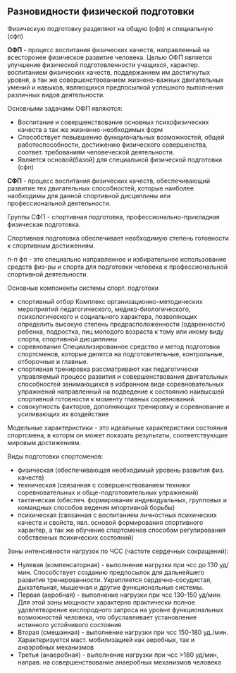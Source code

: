 ## Разновидности физической подготовки

Физическую подготовку разделяют на общую (офп) и специальную (сфп)

**ОФП** - процесс воспитания физических качеств, направленный на всесторонее физическое развитие человека. 
Целью ОФП является улучшение физической подготовленности учащихся, характер. воспитанием физических качеств, поддержанием им достигнутых уровня, а так же совершенствованием жизнено-важных двигательных умений и навыков, являющихся предпосылкой успешного выполнения различных видов деятельности.

Основными задачами ОФП являются:
- Воспитание и совершенствование основных психофизических качеств а так же жизненно-необходимых форм
- Способствует повывшению функциональных возможностей, общей работоспособности, достижению физического совершенства, соответ. требованиям человеческой деятельности.
- Является основой(базой) для специальной физической подготовки (сфп)

**СФП** - процесс воспитания физических качеств, обеспечивающий развитие тех двигательных способностей, которые наиболее наобходимы для данной спортивной дисциплины или профессиональной деятельности. 

Группы СФП - спортивная подготовка, профессионально-прикладная физическая подготовка. 

Спортивная подготовка обеспечивает необходимую степень готовности к спортивным достижениям. 

п-п фп - это специально направленное и избирательное использование средств физ-ры и спорта для подготовки человека к профессиональной спортивной деятельности.

Основные компоненты системы спорт. подготоки
- спортивный отбор
	Комплекс организационно-методических мероприятий педагогического, медико-биологического, психологического и социального характера, позволяющих определить высокую степень предрасположенности (одаренности) ребенка, подростка, лиц молодого возраста к тому или иному виду спорта, спортивной дисциплины
- соревнование
	Специализированное средство и метод подготовки спортсменов, которые делятся на подготовительные, контрольные, отборочные и главные.
- спортивная тренировка
	рассматривают как педагогически управляемый процесс развития и совершенствования двигательных способностей занимающихся в избранном виде соревновательных упражнений направленный на подведение к состоянию наивысшей спортивной готовности к моменту главных соревнований. 
- совокупность факторов, дополняющих тренировку и соревнование и усиливающих их воздействие

Модельные характеристики - это идеальные характеристики состояния спортсмена, в которм он может показать результаты, соответствующие мировым достижениям.

Виды подготовки спортсменов:
- физическая (обеспечивающая необходимый уровень развития физ. качеств)
- техническая (связанная с совершенствованием техники соревновательных и обще-подготовительных упражнений)
- тактическая (обеспеч. формирование индивидуальных, групповых и командных способов ведения мпортивной борьбы)
- психическая (связанная с воспитанием личностных психических качеств и свойств, явл. основой формирования спортивного характер, а так же обучение спортсменов способам регулирования собственных психических состояний)

Зоны интенсивности нагрузок по ЧСС (частоте сердечных сокращений):
- Нулевая (компенсаторная) - выполнение нагрузки при чсс до 130 уд/мин. Способствует созданию предпосылок для дальнейшего развития тренированности. Укрепляется сердечно-сосудистая, дыхательная, мышечная и другие функциональные системы. 
- Первая (аеробная) - выполнение нагрузки при чсс 130-150 уд/мин. Для этой зоны мощности характерно практически полное удовлетворение кислородного запроса на уровне функциональных возможностей человека, что обуславливает установление истинного устойчивого состояния 
- Вторая (смешанная) - выполнение нагрузки при чсс 150-180 уд./мин. Характеризуется маст. мобилизацией как аеробных, так и анаэробных механизмов 
- Третья (анаеробная) - выполнение нагрузки при чсс >180 уд/мин, направ. на совершенствование анаеробных механизмов человека
